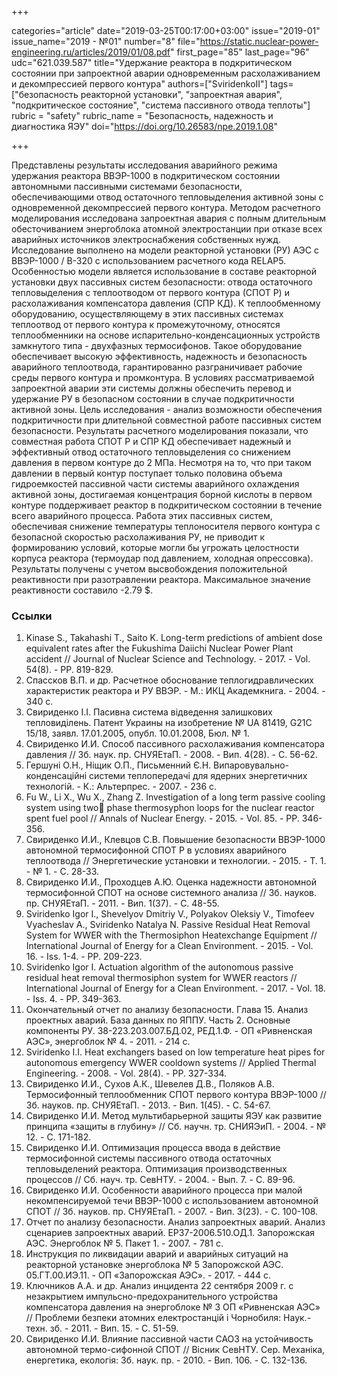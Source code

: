 +++

categories="article"
date="2019-03-25T00:17:00+03:00"
issue="2019-01"
issue_name="2019 - №01"
number="8"
file="https://static.nuclear-power-engineering.ru/articles/2019/01/08.pdf"
first_page="85"
last_page="96"
udc="621.039.587"
title="Удержание реактора в подкритическом состоянии при запроектной аварии одновременным расхолаживанием и декомпрессией первого контура"
authors=["SviridenkoII"]
tags=["безопасность реакторной установки", "запроектная авария", "подкритическое состояние", "система пассивного отвода теплоты"]
rubric = "safety"
rubric_name = "Безопасность, надежность и диагностика ЯЭУ"
doi="https://doi.org/10.26583/npe.2019.1.08"

+++

Представлены результаты исследования аварийного режима удержания реактора ВВЭР-1000 в подкритическом состоянии автономными пассивными системами безопасности, обеспечивающими отвод остаточного тепловыделения активной зоны с одновременной декомпрессией первого контура. Методом расчетного моделирования исследована запроектная авария с полным длительным обесточиванием энергоблока атомной электростанции при отказе всех аварийных источников электроснабжения собственных нужд. Исследование выполнено на модели реакторной установки (РУ) АЭС с ВВЭР-1000 / В-320 с использованием расчетного кода RELAP5. Особенностью модели является использование в составе реакторной установки двух пассивных систем безопасности: отвода остаточного тепловыделения с теплоотводом от первого контура (СПОТ Р) и расхолаживания компенсатора давления (СПР КД). К теплообменному оборудованию, осуществляющему в этих пассивных системах теплоотвод от первого контура к промежуточному, относятся теплообменники на основе испарительно-конденсационных устройств замкнутого типа - двухфазных термосифонов. Такое оборудование обеспечивает высокую эффективность, надежность и безопасность аварийного теплоотвода, гарантированно разграничивает рабочие среды первого контура и промконтура. В условиях рассматриваемой запроектной аварии эти системы должны обеспечить перевод и удержание РУ в безопасном состоянии в случае подкритичности активной зоны. Цель исследования - анализ возможности обеспечения подкритичности при длительной совместной работе пассивных систем безопасности. Результаты расчетного моделирования показали, что совместная работа СПОТ Р и СПР КД обеспечивает надежный и эффективный отвод остаточного тепловыделения со снижением давления в первом контуре до 2 МПа. Несмотря на то, что при таком давлении в первый контур поступает только половина объема гидроемкостей пассивной части системы аварийного охлаждения активной зоны, достигаемая концентрация борной кислоты в первом контуре поддерживает реактор в подкритическом состоянии в течение всего аварийного процесса. Работа этих пассивных систем, обеспечивая снижение температуры теплоносителя первого контура с безопасной скоростью расхолаживания РУ, не приводит к формированию условий, которые могли бы угрожать целостности корпуса реактора (термоудар под давлением, холодная опрессовка). Результаты получены с учетом высвобождения положительной реактивности при разотравлении реактора. Максимальное значение реактивности составило -2.79 $.

### Ссылки

1. Kinase S., Takahashi T., Saito K. Long-term predictions of ambient dose equivalent rates after the Fukushima Daiichi Nuclear Power Plant accident // Journal of Nuclear Science and Technology. - 2017. - Vol. 54(8). - PP. 819-829.
2. Спассков В.П. и др. Расчетное обоснование теплогидравлических характеристик реактора и РУ ВВЭР. - М.: ИКЦ Академкнига. - 2004. - 340 с.
3. Свириденко I.I. Пасивна система відведення залишкових тепловиділень. Патент Украины на изобретение № UA 81419, G21C 15/18, заявл. 17.01.2005, опубл. 10.01.2008, Бюл. № 1.
4. Свириденко И.И. Способ пассивного расхолаживания компенсатора давления // Зб. наук. пр. СНУЯЕтаП. - 2008. - Вип. 4(28). - С. 56-62.
5. Гершунi О.Н., Нiщик О.П., Письменний Є.Н. Випаровувально-конденсацiйнi системи теплопередачi для ядерних энергетичних технологiй. - К.: Альтерпрес. - 2007. - 236 с.
6. Fu W., Li X., Wu X., Zhang Z. Investigation of a long term passive cooling system using two phase thermosyphon loops for the nuclear reactor spent fuel pool // Annals of Nuclear Energy. - 2015. - Vol. 85. - PP. 346-356.
7. Свириденко И.И., Клевцов С.В. Повышение безопасности ВВЭР-1000 автономной термосифонной СПОТ Р в условиях аварийного теплоотвода // Энергетические установки и технологии. - 2015. - Т. 1. - № 1. - С. 28-33.
8. Свириденко И.И., Проходцев А.Ю. Оценка надежности автономной термосифонной СПОТ на основе системного анализа // Зб. науков. пр. СНУЯЕтаП. - 2011. - Вип. 1(37). - С. 48-55.
9. Sviridenko Igor I., Shevelyov Dmitriy V., Polyakov Oleksiy V., Timofeev Vyacheslav A., Sviridenko Natalya N. Passive Residual Heat Removal System for WWER with the Thermosiphon Heatexchange Equipment // International Journal of Energy for a Clean Environment. - 2015. - Vol. 16. - Iss. 1-4. - PP. 209-223.
10. Sviridenko Igor I. Actuation algorithm of the autonomous passive residual heat removal thermosiphon system for WWER reactors // International Journal of Energy for a Clean Environment. - 2017. - Vol. 18. - Iss. 4. - PP. 349-363.
11. Окончательный отчет по анализу безопасности. Глава 15. Анализ проектных аварий. База данных по ЯППУ. Часть 2. Основные компоненты РУ. 38-223.203.007.БД.02, РЕД.1.Ф. - ОП «Ривненская АЭС», энергоблок № 4. - 2011. - 214 с.
12. Sviridenko I.I. Heat exchangers based on low temperature heat pipes for autonomous emergency WWER cooldown systems // Applied Thermal Engineering. - 2008. - Vol. 28(4). - PP. 327-334.
13. Свириденко И.И., Сухов А.К., Шевелев Д.В., Поляков А.В. Термосифонный теплообменник СПОТ первого контура ВВЭР-1000 // Зб. науков. пр. СНУЯЕтаП. - 2013. - Вип. 1(45). - С. 54-67.
14. Свириденко И.И. Метод мультибарьерной защиты ЯЭУ как развитие принципа «защиты в глубину» // Сб. научн. тр. СНИЯЭиП. - 2004. - № 12. - С. 171-182.
15. Свириденко И.И. Оптимизация процесса ввода в действие термосифонной системы пассивного отвода остаточных тепловыделений реактора. Оптимизация производственных процессов // Сб. науч. тр. СевНТУ. - 2004. - Вып. 7. - С. 89-96.
16. Свириденко И.И. Особенности аварийного процесса при малой некомпенсируемой течи ВВЭР-1000 с использованием автономной СПОТ // Зб. науков. пр. СНУЯЕтаП. - 2007. - Вип. 3(23). - С. 100-108.
17. Отчет по анализу безопасности. Анализ запроектных аварий. Анализ сценариев запроектных аварий. ЕР37-2006.510.ОД.1. Запорожская АЭС. Энергоблок № 5. Пакет 1. - 2007. - 781 с.
18. Инструкция по ликвидации аварий и аварийных ситуаций на реакторной установке энергоблока № 5 Запорожской АЭС. 05.ГТ.00.ИЭ.11. - ОП «Запорожская АЭС». - 2017. - 444 с.
19. Ключников А.А. и др. Анализ инцидента 22 сентября 2009 г. с незакрытием импульсно-предохранительного устройства компенсатора давления на энергоблоке № 3 ОП «Ривненская АЭС» // Проблеми безпеки атомних електростанцій і Чорнобиля: Наук.-техн. зб. - 2011. - Вип. 15. - С. 51-59.
20. Свириденко И.И. Влияние пассивной части САОЗ на устойчивость автономной термо-сифонной СПОТ // Вісник СевНТУ. Сер. Механіка, енергетика, екологія: Зб. наук. пр. - 2010. - Вип. 106. - С. 132-136.